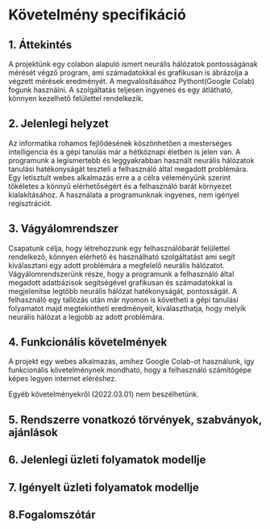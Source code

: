 # Követelmény specifikáció

## 1. Áttekintés
A projektünk egy colabon alapuló ismert neurális hálózatok pontosságának mérését végző program,
ami számadatokkal és grafikusan is ábrázolja a végzett mérések eredményét.
A megvalósításához Pythont(Google Colab) fogunk használni.
A szolgáltatás teljesen ingyenes és egy átlátható, könnyen kezelhető felülettel rendelkezik.

## 2. Jelenlegi helyzet
Az informatika rohamos fejlődésének köszönhetően a mesterséges intelligencia és a gépi tanulás már a hétköznapi életben is jelen van. A programunk a legismertebb és leggyakrabban használt neurális hálózatok tanulási hatékonyságát teszteli a felhasználó által megadott problémára. Egy letisztult webes alkalmazás erre a a célra véleményünk szerint tökéletes a könnyű elérhetőségért és a felhasználó barát környezet kialakításához. A használata a programunknak ingyenes, nem igényel regisztrációt.

## 3. Vágyálomrendszer
Csapatunk célja, hogy létrehozzunk egy felhasználóbarát felülettel rendelkező, könnyen elérhető és használható szolgáltatást ami segít kiválasztani egy adott problémára a megfelelő neurális hálózatot. Vágyálomrendszerünk része, hogy a programunk a felhasználó által megadott adatbázisok segítségével grafikusan és számadatokkal is megjelenítse legtöbb neurális hálózat hatékonyságát, pontosságát. A felhasználó egy tallózás után már nyomon is követheti a gépi tanulási folyamatot majd megtekintheti eredményeit, kiválaszthatja, hogy melyik neurális hálózat a legjobb az adott problémára. 

## 4. Funkcionális követelmények
A projekt egy webes alkalmazás, amihez Google Colab-ot használunk, így funkcionális követelménynek mondható, hogy a felhasználó számítógépe képes legyen internet eléréshez.

Egyéb követelményekről (2022.03.01) nem beszélhetünk.

## 5. Rendszerre vonatkozó törvények, szabványok, ajánlások

## 6. Jelenlegi üzleti folyamatok modellje

## 7. Igényelt üzleti folyamatok modellje

## 8.Fogalomszótár
